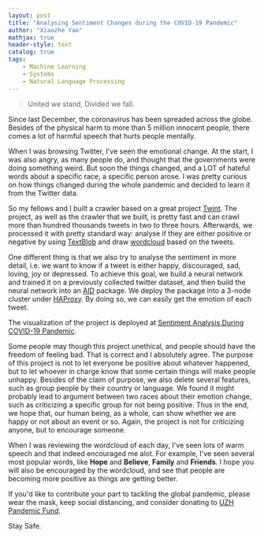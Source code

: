 ```yaml
---
layout: post
title: "Analysing Sentiment Changes during the COVID-19 Pandemic"
author: "Xiaozhe Yao"
mathjax: true
header-style: text
catalog: true
tags:
    - Machine Learning
    - Systems
    - Natural Language Processing
---
```


> United we stand, Divided we fall.

Since last December, the coronavirus has been spreaded across the globe. Besides of the physical harm to more than 5 million innocent people, there comes a lot of harmful speech that hurts people mentally. 

When I was browsing Twitter, I've seen the emotional change. At the start, I was also angry, as many people do, and thought that the governments were doing something weird. But soon the things changed, and a LOT of hateful words about a specific race, a specific person arose. I was pretty curious on how things changed during the whole pandemic and decided to learn it from the Twitter data. 

So my fellows and I built a crawler based on a great project [Twint](https://github.com/twintproject/twint). The project, as well as the crawler that we built, is pretty fast and can crawl more than hundred thousands tweets in two to three hours. Afterwards, we processed it with pretty standard way: analyse if they are either positive or negative by using [TextBlob](https://textblob.readthedocs.io/en/dev/) and draw [wordcloud](https://github.com/amueller/word_cloud) based on the tweets.

One different thing is that we also try to analyse the sentiment in more detail, i.e. we want to know if a tweet is either happy, discouraged, sad, loving, joy or depressed. To achieve this goal, we build a neural network and trained it on a previously collected twitter dataset, and then build the neural network into an [AID](https://aid.autoai.org) package. We deploy the package into a 3-node cluster under [HAProxy](http://www.haproxy.org/). By doing so, we can easily get the emotion of each tweet.

The visualization of the project is deployed at [Sentiment Analysis During COVID-19 Pandemic](https://covid19.yaonotes.org/).

Some people may though this project unethical, and people should have the freedom of feeling bad. That is correct and I absolutely agree. The purpose of this project is not to let everyone be positive about whatever happened, but to let whoever in charge know that some certain things will make people unhappy. Besides of the claim of purpose, we also delete several features, such as group people by their country or language. We found it might probably lead to argument between two races about their emotion change, such as criticizing a specific group for not being positive. Thus in the end, we hope that, our human being, as a whole, can show whether we are happy or not about an event or so. Again, the project is not for criticizing anyone, but to encourage someone.

When I was reviewing the wordcloud of each day, I've seen lots of warm speech and that indeed encouraged me alot. For example, I've seen several most popular words, like **Hope** and **Believe**, **Family** and **Friends**. I hope you will also be encouraged by the wordcloud, and see that people are becoming more positive as things are getting better.

If you'd like to contribute your part to tackling the global pandemic, please wear the mask, keep social distancing, and consider donating to [UZH Pandemic Fund](https://www.uzhfoundation.ch/de/pandemiefonds).

Stay Safe.
